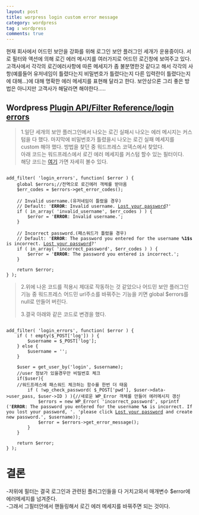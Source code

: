 ```yaml
---
layout: post
title: worpress login custom error message
category: wordpress
tag : wordpress
comments: true
---
```


<!--excerpt.start-->
<div class="message">
  현재 회사에서 어드민 보안을 강화를 위해 로그인 보안 플러그인 세개가 운용중이다. 서로 필터와 액션에 의해 로긴 에러 메시지를 여러가지로 어드민 로긴창에 보여주고 있다. 고객사에서 각각의 로긴에러사항에 따른 메세지가 좀 불분명한것 같다고 해서 각각의 사항(예를들어 유저네임이 틀렸다는지 비밀번호가 틀렸다는지 다른 입력란이 틀렸다는지에 대해...)에 대해 명확한 에러 메세지를 표현해 달라고 한다. 보안상으론 그리 좋은 방법은 아니지만 고객사가 해달라면 해야한다.....
</div>
<!--excerpt.end-->

## Wordpress [Plugin API/Filter Reference/login errors](http://https://codex.wordpress.org/Plugin_API/Filter_Reference/login_errors)
>1.일단 세개의 보안 플러그인에서 나오는 로긴 실패시 나오는 에러 메시지는 커스텀을 다 했다.  마지막에 비밀번호가 틀렸을시 나오는 로긴 실패 메세지를 custom 해야 했다. 방법을 찾던 중 워드프레스 코덱스에서 찾았다.  
아래 코드는 워드프레스에서 로긴 에러 메세지를 커스텀 할수 있는 필터이다.  
해당 코드는 [여기](http://https://codex.wordpress.org/Plugin_API/Filter_Reference/login_errors) 가면 자세히 볼수 있다.
<pre><code clsss="php">
add_filter( 'login_errors', function( $error ) {
	global $errors;//전역으로 로긴에러 객체를 받아옴
	$err_codes = $errors->get_error_codes();

	// Invalid username.(유저네임이 틀렸을 경우)
	// Default: '<strong>ERROR</strong>: Invalid username. <a href="%s">Lost your password</a>?'
	if ( in_array( 'invalid_username', $err_codes ) ) {
		$error = '<strong>ERROR</strong>: Invalid username.';
	}

	// Incorrect password.(패스워드가 틀렸을 경우)
	// Default: '<strong>ERROR</strong>: The password you entered for the username <strong>%1$s</strong> is incorrect. <a href="%2$s">Lost your password</a>?'
	if ( in_array( 'incorrect_password', $err_codes ) ) {
		$error = '<strong>ERROR</strong>: The password you entered is incorrect.';
	}

	return $error;
} );
</code></pre>
> 2.위에 나온 코드를 적용시 제대로 작동하는 것 같았으나 어드민 보안 플러그인 기능 중 워드프레스 어드민 url주소를 바꿔주는 기능을 키면 global $errors를 null로 만들어 버린다.  
>  
> 3.결국 아래와 같은 코드로 변경을 했다.

<pre><code clsss="php">
add_filter( 'login_errors', function( $error ) {
    if ( ! empty($_POST['log']) ) {
        $username = $_POST['log'];
    } else {
        $username = '';
    }

    $user = get_user_by('login', $username);
    //user 정보가 있을경우만 비밀번호 체크
    if($user){
    //워드프레스에 패스워드 체크하는 함수를 한번 더 태움
        if ( !wp_check_password( $_POST['pwd'], $user->data->user_pass, $user->ID ) ){//새로운 WP_Error 객체를 만들어 에러메시지 갱신
            $errors = new WP_Error( 'incorrect_password', sprintf ('<strong>ERROR</strong>: The password you entered for the username <strong>%s</strong> is incorrect. If you lost your password, '. 'please click <a href="'.wp_lostpassword_url().'">Lost your password</a> and create new password.', $username));
            $error = $errors->get_error_message();
        }
    }

    return $error;
} );
</code></pre>

# 결론
<div class="message">
  -저위에 필터는 결국 로그인과 관련된 플러그인들을 다 거치고와서 매개변수 $error에 에러메세지를 넘겨준다.
  <br>
  -그래서 그필터안에서 핸들링해서 로긴 에러 메세지를 바꿔주면 되는 것이다.
</div>

